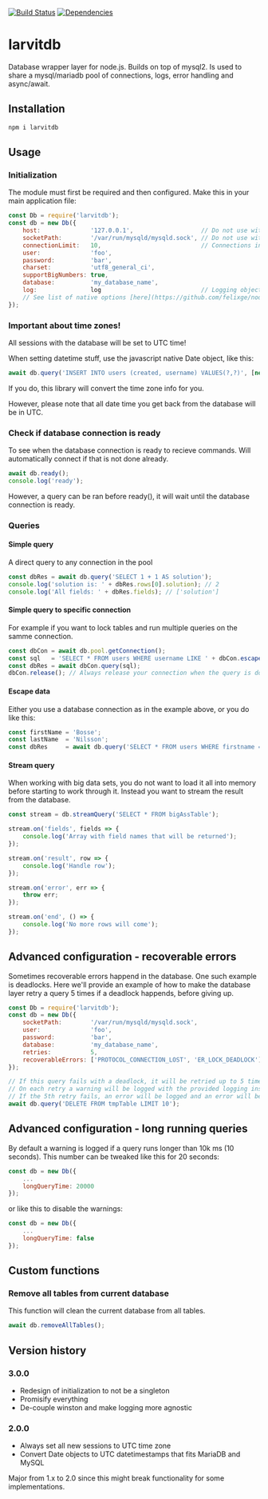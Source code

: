 [![Build Status](https://travis-ci.org/larvit/larvitdb.svg?branch=master)](https://travis-ci.org/larvit/larvitdb) [![Dependencies](https://david-dm.org/larvit/larvitdb.svg)](https://david-dm.org/larvit/larvitdb.svg)

# larvitdb

Database wrapper layer for node.js. Builds on top of mysql2. Is used to share a mysql/mariadb pool of connections, logs, error handling and async/await.

## Installation

```bash
npm i larvitdb
```

## Usage

### Initialization

The module must first be required and then configured.
Make this in your main application file:

```javascript
const Db = require('larvitdb');
const db = new Db({
	host:              '127.0.0.1',                   // Do not use with socketPath
	socketPath:        '/var/run/mysqld/mysqld.sock', // Do not use with host
	connectionLimit:   10,                            // Connections in the pool
	user:              'foo',
	password:          'bar',
	charset:           'utf8_general_ci',
	supportBigNumbers: true,
	database:          'my_database_name',
	log:               log                            // Logging object. Will default to a simple console logger if not provided
	// See list of native options [here](https://github.com/felixge/node-mysql/#connection-options).
});
```

### Important about time zones!

All sessions with the database will be set to UTC time!

When setting datetime stuff, use the javascript native Date object, like this:

```javascript
await db.query('INSERT INTO users (created, username) VALUES(?,?)', [new Date(), 'foobar']);
```

If you do, this library will convert the time zone info for you.

However, please note that all date time you get back from the database will be in UTC.

### Check if database connection is ready

To see when the database connection is ready to recieve commands. Will automatically connect if that is not done already.

```javascript
await db.ready();
console.log('ready');
```

However, a query can be ran before ready(), it will wait until the database connection is ready.

### Queries

#### Simple query

A direct query to any connection in the pool

```javascript
const dbRes = await db.query('SELECT 1 + 1 AS solution');
console.log('solution is: ' + dbRes.rows[0].solution); // 2
console.log('All fields: ' + dbRes.fields); // ['solution']
```

#### Simple query to specific connection

For example if you want to lock tables and run multiple queries on the samme connection.

```javascript
const dbCon = await db.pool.getConnection();
const sql   = 'SELECT * FROM users WHERE username LIKE ' + dbCon.escape(dataToBeEscaped);
const dbRes = await dbCon.query(sql);
dbCon.release(); // Always release your connection when the query is done
```

#### Escape data

Either you use a database connection as in the example above, or you do like this:

```javascript
const firstName = 'Bosse';
const lastName  = 'Nilsson';
const dbRes     = await db.query('SELECT * FROM users WHERE firstname = ? AND lastname = ?', [firstName, lastName]);
```

#### Stream query

When working with big data sets, you do not want to load it all into memory before starting to work through it. Instead you want to stream the result from the database.

```javascript
const stream = db.streamQuery('SELECT * FROM bigAssTable');

stream.on('fields', fields => {
	console.log('Array with field names that will be returned');
});

stream.on('result', row => {
	console.log('Handle row');
});

stream.on('error', err => {
	throw err;
});

stream.on('end', () => {
	console.log('No more rows will come');
});
```

## Advanced configuration - recoverable errors

Sometimes recoverable errors happend in the database. One such example is deadlocks. Here we'll provide an example of how to make the database layer retry a query 5 times if a deadlock happends, before giving up.

```javascript
const Db = require('larvitdb');
const db = new Db({
	socketPath:        '/var/run/mysqld/mysqld.sock',
	user:              'foo',
	password:          'bar',
	database:          'my_database_name',
	retries:           5,                                               // Defaults to 3 if omitted
	recoverableErrors: ['PROTOCOL_CONNECTION_LOST', 'ER_LOCK_DEADLOCK'] // What error codes to retry, these are the defaults
});

// If this query fails with a deadlock, it will be retried up to 5 times.
// On each retry a warning will be logged with the provided logging instance
// If the 5th retry fails, an error will be logged and an error will be thrown
await db.query('DELETE FROM tmpTable LIMIT 10');
```

## Advanced configuration - long running queries

By default a warning is logged if a query runs longer than 10k ms (10 seconds). This number can be tweaked like this for 20 seconds:

```javascript
const db = new Db({
	...
	longQueryTime: 20000
});
```

or like this to disable the warnings:

```javascript
const db = new Db({
	...
	longQueryTime: false
});
```

## Custom functions

### Remove all tables from current database

This function will clean the current database from all tables.

```javascript
await db.removeAllTables();
```

## Version history

### 3.0.0
* Redesign of initialization to not be a singleton
* Promisify everything
* De-couple winston and make logging more agnostic

### 2.0.0

* Always set all new sessions to UTC time zone
* Convert Date objects to UTC datetimestamps that fits MariaDB and MySQL

Major from 1.x to 2.0 since this might break functionality for some implementations.
